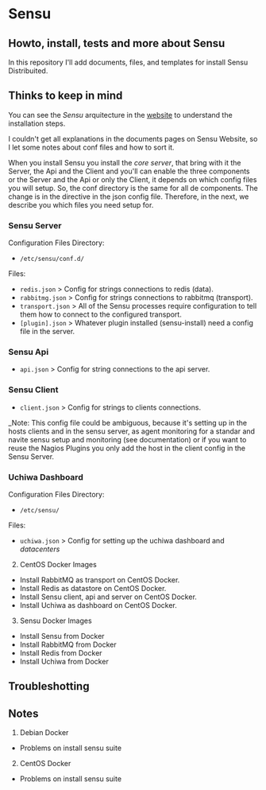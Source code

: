 # Sensu
## Howto, install, tests and more about Sensu

In this repository I'll add documents, files, and templates for install Sensu Distribuited.

## Thinks to keep in mind

You can see the _Sensu_ arquitecture in the [website](https://sensuapp.org/docs/0.28/overview/architecture.html)
to understand the installation steps.

I couldn't get all explanations in the documents pages on Sensu Website, 
so I let some notes about conf files and how to sort it.

When you install Sensu you install the _core server_, that bring with it the Server,
the Api and the Client and you'll can enable the three components or the Server and the Api or only the Client, it depends on which config files you will setup.
So, the conf directory is the same for all de components. 
The change is in the directive in the json config file.
Therefore, in the next, we describe you which files you need setup for.

### Sensu Server

Configuration Files Directory:

* `/etc/sensu/conf.d/`

Files:

* `redis.json` > Config for strings connections to redis (data).
* `rabbitmg.json` > Config for strings connections to rabbitmq (transport).
* `transport.json` > All of the Sensu processes require configuration to tell them how to connect to the configured transport.
* `[plugin].json` > Whatever plugin installed (sensu-install) need a config file in the server.

### Sensu Api

* `api.json` > Config for string connections to the api server.

### Sensu Client

* `client.json` > Config for strings to clients connections.

_Note: This config file could be ambiguous, because it's setting up in the hosts clients and in the sensu server, as agent monitoring for a standar and navite sensu setup and monitoring (see documentation) or if you want to reuse the Nagios Plugins you only add the host in the client config in the Sensu Server.


### Uchiwa Dashboard

Configuration Files Directory:

* `/etc/sensu/`

Files: 

* `uchiwa.json` > Config for setting up the uchiwa dashboard and _datacenters_

2. CentOS Docker Images
* Install RabbitMQ as transport on CentOS Docker.
* Install Redis as datastore on CentOS Docker.
* Install Sensu client, api and server on CentOS Docker.
* Install Uchiwa as dashboard on CentOS Docker. 
3. Sensu Docker Images
* Install Sensu from Docker
* Install RabbitMQ from Docker
* Install Redis from Docker
* Install Uchiwa from Docker 

## Troubleshotting

## Notes

1. Debian Docker
* Problems on install sensu suite
2. CentOS Docker
* Problems on install sensu suite


